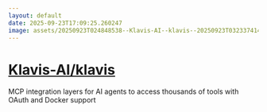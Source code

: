 ```yaml
---
layout: default
date: 2025-09-23T17:09:25.260247
image: assets/20250923T024848538--Klavis-AI--klavis--20250923T032337414--cropped.png
---
```


# [Klavis-AI/klavis](https://github.com/Klavis-AI/klavis)

MCP integration layers for AI agents to access thousands of tools with OAuth and Docker support

